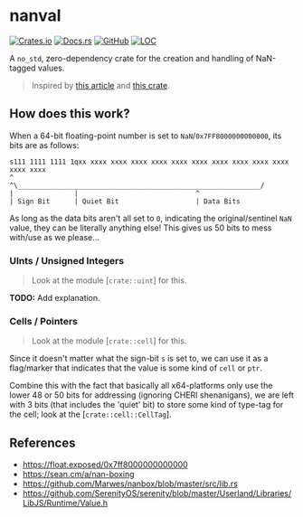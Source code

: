# nanval

[![Crates.io](https://img.shields.io/crates/v/nanval?style=flat)](https://crates.io/crates/nanval)
[![Docs.rs](https://docs.rs/nanval/badge.svg)](https://docs.rs/nanval)
[![GitHub](https://img.shields.io/github/languages/top/Longor1996/nanval)](https://github.com/Longor1996/nanval)
[![LOC](https://tokei.rs/b1/github/Longor1996/nanval)](https://github.com/Longor1996/nanval)

A `no_std`, zero-dependency crate for the creation and handling of NaN-tagged values.

> Inspired by [this article](https://sean.cm/a/nan-boxing) and [this crate](https://github.com/Marwes/nanbox).

## How does this work?

When a 64-bit floating-point number is set to `NaN`/`0x7FF8000000000000`, its bits are as follows:

```text
s111 1111 1111 1qxx xxxx xxxx xxxx xxxx xxxx xxxx xxxx xxxx xxxx xxxx xxxx xxxx
^               ^\____________________________________________________________/
|               |                             ^
| Sign Bit      | Quiet Bit                   | Data Bits
```

As long as the data bits aren't all set to `0`, indicating the original/sentinel `NaN` value, they can be literally anything else! This gives us 50 bits to mess with/use as we please...

### UInts / Unsigned Integers

> Look at the module [`crate::uint`] for this.

**TODO:** Add explanation.

### Cells / Pointers

> Look at the module [`crate::cell`] for this.

Since it doesn't matter what the sign-bit `s` is set to, we can use it as a flag/marker that indicates that the value is some kind of `cell` or `ptr`.

Combine this with the fact that basically all x64-platforms only use the lower 48 or 50 bits for addressing (ignoring CHERI shenanigans), we are left with 3 bits (that includes the 'quiet' bit) to store some kind of type-tag for the cell; look at the [`crate::cell::CellTag`].

## References

- <https://float.exposed/0x7ff8000000000000>
- <https://sean.cm/a/nan-boxing>
- <https://github.com/Marwes/nanbox/blob/master/src/lib.rs>
- <https://github.com/SerenityOS/serenity/blob/master/Userland/Libraries/LibJS/Runtime/Value.h>
